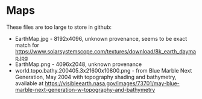 # Maps
These files are too large to store in github:

* EarthMap.jpg - 8192x4096, unknown 
  provenance, seems to be exact match for 
  https://www.solarsystemscope.com/textures/download/8k_earth_daymap.jpg
* EarthMap.png - 4096x2048, unknown 
  provenance
* world.topo.bathy.200405.3x21600x10800.png - 
  from Blue Marble Next Generation, May 2004
  with topography shading and bathymetry,
  available at https://visibleearth.nasa.gov/images/73701/may-blue-marble-next-generation-w-topography-and-bathymetry